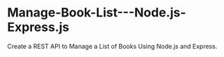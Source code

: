 # Manage-Book-List---Node.js-Express.js
Create a REST API to Manage a List of Books Using Node.js and Express.
